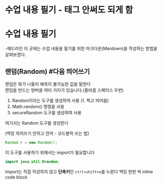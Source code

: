 # 수업 내용 필기    - 태그 안써도 되게 함
<h1>수업 내용 필기</h1>   -헤드라인
이 곳에는 수업 내용을 필기를 위한 마크다운(Mardown)을 작성하는 방법을 살펴보겠다.

## 랜덤(Random) #다음 띄어쓰기

랜덤은 뭐가 나올지 예측이 불가능한 값을 말한다  
랜덤을 만드는 방버을 여러 가지가 있습니다.(줄바꿈 스페이스 두번)

1. Random이라는 도구를 생성하여 사용 (1. 찍고 띄어씀)
2. Math.random() 명령을 사용
3. secureRandom 도구를 생성하여 사용

여기서는 Random 도구를 생성한다

(백킹 띄어쓰기 안하고 언어 - 코드블럭 쓰는 법)
```java 
Random r = new Random();
```
이 도구를 사용하기 위해서는 import가 필요합니다

```java
import java.util.Rrandom;
```

import는 직접 작성하지 않고 **단축키**인 `ctrl+shift+o`를 누른다   백킹 한번 씩 inline code block
